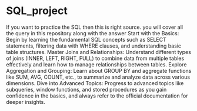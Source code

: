 # SQL_project
If you want to practice the SQL then this is right source. you will cover all the query in this repository along with the answer 
Start with the Basics: Begin by learning the fundamental SQL concepts such as SELECT statements, filtering data with WHERE clauses, and understanding basic table structures.
Master Joins and Relationships: Understand different types of joins (INNER, LEFT, RIGHT, FULL) to combine data from multiple tables effectively and learn how to manage relationships between tables.
Explore Aggregation and Grouping: Learn about GROUP BY and aggregate functions like SUM, AVG, COUNT, etc., to summarize and analyze data across various dimensions.
Dive into Advanced Topics: Progress to advanced topics like subqueries, window functions, and stored procedures as you gain confidence in the basics, and always refer to the official documentation for deeper insights.
